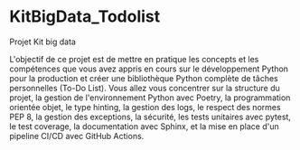 # KitBigData_Todolist
Projet Kit big data

L'objectif de ce projet est de mettre en pratique les concepts et les compétences que vous
avez appris en cours sur le développement Python pour la production et créer une
bibliothèque Python complète de tâches personnelles (To-Do List).
Vous allez vous concentrer sur la structure du projet, la gestion de l'environnement Python
avec Poetry, la programmation orientée objet, le type hinting, la gestion des logs, le respect
des normes PEP 8, la gestion des exceptions, la sécurité, les tests unitaires avec pytest, le
test coverage, la documentation avec Sphinx, et la mise en place d'un pipeline CI/CD avec
GitHub Actions.